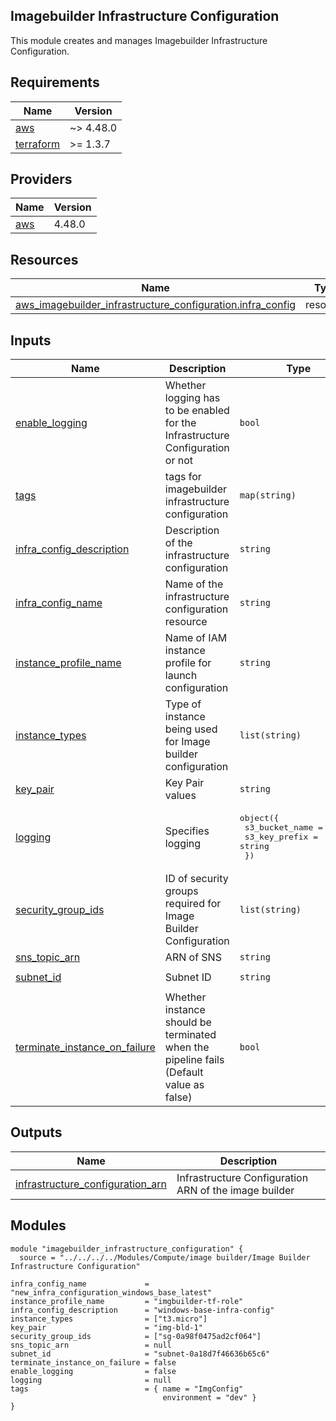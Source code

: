 ## Imagebuilder Infrastructure Configuration

This module creates and manages Imagebuilder Infrastructure Configuration. 

## Requirements

| Name | Version |
|------|---------|
| <a name="requirement_aws"></a> [aws](#requirement\_aws) | ~> 4.48.0 |
| <a name="requirement_terraform"></a> [terraform](#requirement\_terraform) | >= 1.3.7 |

## Providers

| Name | Version |
|------|---------|
| <a name="provider_aws"></a> [aws](#provider\_aws) | 4.48.0 |

## Resources

| Name | Type |
|------|------|
| [aws_imagebuilder_infrastructure_configuration.infra_config](https://registry.terraform.io/providers/hashicorp/aws/latest/docs/resources/imagebuilder_infrastructure_configuration) | resource |

## Inputs

| Name | Description | Type | Default | Required |
|------|-------------|------|---------|:--------:|
| <a name="input_enable_logging"></a> [enable\_logging](#input\_enable\_logging) | Whether logging has to be enabled for the Infrastructure Configuration or  not | `bool` | `false` | no |
| <a name="input_tags"></a> [tags](#input\_imagebuilder\_infra\_config\_tags) | tags for imagebuilder infrastructure configuration | `map(string)` | n/a | yes |
| <a name="input_infra_config_description"></a> [infra\_config\_description](#input\_infra\_config\_description) | Description of the infrastructure configuration | `string` | n/a | yes |
| <a name="input_infra_config_name"></a> [infra\_config\_name](#input\_infra\_config\_name) | Name of the infrastructure configuration resource | `string` | n/a | yes |
| <a name="input_instance_profile_name"></a> [instance\_profile\_name](#input\_instance\_profile\_name) | Name of IAM instance profile for launch configuration | `string` | n/a | yes |
| <a name="input_instance_types"></a> [instance\_types](#input\_instance\_types) | Type of instance being used for Image builder configuration | `list(string)` | <pre>[<br>  "t2.nano",<br>  "t3.micro"<br>]</pre> | no |
| <a name="input_key_pair"></a> [key\_pair](#input\_key\_pair) | Key Pair values | `string` | `null` | no |
| <a name="input_logging"></a> [logging](#input\_logging) | Specifies logging | <pre>object({<br>    s3_bucket_name = string<br>    s3_key_prefix  = string<br>  })</pre> | `null` | no |
| <a name="input_security_group_ids"></a> [security\_group\_ids](#input\_security\_group\_ids) | ID of security groups required for Image Builder Configuration | `list(string)` | `null` | no |
| <a name="input_sns_topic_arn"></a> [sns\_topic\_arn](#input\_sns\_topic\_arn) | ARN of SNS | `string` | `null` | no |
| <a name="input_subnet_id"></a> [subnet\_id](#input\_subnet\_id) | Subnet ID | `string` | `"subnet-0a18d7f46636b65c6"` | no |
| <a name="input_terminate_instance_on_failure"></a> [terminate\_instance\_on\_failure](#input\_terminate\_instance\_on\_failure) | Whether instance should be terminated when the pipeline fails (Default value as false) | `bool` | `false` | no |

## Outputs

| Name | Description |
|------|-------------|
| <a name="output_infrastructure_configuration_arn"></a> [infrastructure\_configuration\_arn](#output\_infrastructure\_configuration\_arn) | Infrastructure Configuration ARN of the image builder |

## Modules
```
module "imagebuilder_infrastructure_configuration" {
  source = "../../../../Modules/Compute/image builder/Image Builder Infrastructure Configuration"

infra_config_name             = "new_infra_configuration_windows_base_latest"
instance_profile_name         = "imgbuilder-tf-role"
infra_config_description      = "windows-base-infra-config"
instance_types                = ["t3.micro"]
key_pair                      = "img-bld-1"
security_group_ids            = ["sg-0a98f0475ad2cf064"]
sns_topic_arn                 = null
subnet_id                     = "subnet-0a18d7f46636b65c6"
terminate_instance_on_failure = false
enable_logging                = false
logging                       = null
tags                          = { name = "ImgConfig"
                                  environment = "dev" }
}
```
